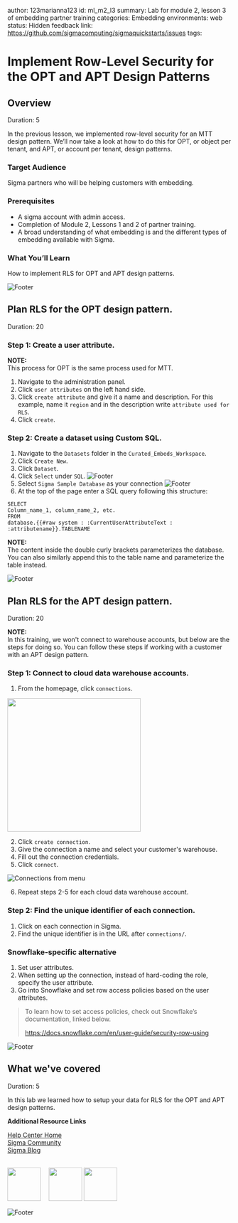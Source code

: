 author: 123marianna123
id: ml_m2_l3
summary: Lab for module 2, lesson 3 of embedding partner training
categories: Embedding
environments: web
status: Hidden
feedback link: https://github.com/sigmacomputing/sigmaquickstarts/issues
tags: 

# Implement Row-Level Security for the OPT and APT Design Patterns
<!-- The above name is what appears on the website and is searchable. -->

## Overview 
Duration: 5 
<!--Duration is deprecated and no longer required, however the code still expects to see it so include it for each section. The actual time value does not matter. -->

In the previous lesson, we implemented row-level security for an MTT design pattern. We’ll now take a look at how to do this for OPT, or object per tenant, and APT, or account per tenant, design patterns.


 ### Target Audience
Sigma partners who will be helping customers with embedding.

### Prerequisites
<ul>
  <li>A sigma account with admin access.</li>
  <li>Completion of Module 2, Lessons 1 and 2 of partner training.</li>
  <li>A broad understanding of what embedding is and the different types of embedding available with Sigma.</li>
</ul>

### What You’ll Learn
How to implement RLS for OPT and APT design patterns.

![Footer](assets/sigma_footer.png)
<!-- NOTE: SIGMA LOGO REQUIRED AT END OF EACH ## SECTION -->
<!-- END OF OVERVIEW -->

## **Plan RLS for the OPT design pattern.**
Duration: 20

### Step 1: Create a user attribute.
<aside class="negative">
<strong>NOTE:</strong><br> This process for OPT is the same process used for MTT.
</aside>

1. Navigate to the administration panel.
2. Click `user attributes` on the left hand side. 
3. Click `create attribute` and give it a name and description. For this example, name it `region` and in the description write `attribute used for RLS`.
4. Click `create`.

### Step 2: Create a dataset using Custom SQL.
1. Navigate to the `Datasets` folder in the `Curated_Embeds_Workspace`.
2. Click `Create New`.
3. Click `Dataset`.
4. Click `Select` under `SQL`.
![Footer](assets/m2_l3_step4.png)
5. Select `Sigma Sample Database` as your connection
![Footer](assets/m2_l3_step5.png)
6. At the top of the page enter a SQL query following this structure:

```
SELECT
Column_name_1, column_name_2, etc.
FROM
database.{{#raw system : :CurrentUserAttributeText : :attributename}}.TABLENAME
```
<aside class="negative">
<strong>NOTE:</strong><br> The content inside the double curly brackets parameterizes the database. You can also similarly append this to the table name and parameterize the table instead.
</aside>

![Footer](assets/sigma_footer.png)
<!-- END OF SECTION-->

## **Plan RLS for the APT design pattern.**
Duration: 20

<aside class="negative">
<strong>NOTE:</strong><br> In this training, we won't connect to warehouse accounts, but below are the steps for doing so. You can follow these steps if working with a customer with an APT design pattern.
</aside>

### Step 1: Connect to cloud data warehouse accounts.
1. From the homepage, click `connections`.

<img src="assets/m2_l3_step1APT.png" width="300"/>

2. Click `create connection`.
3. Give the connection a name and select your customer's warehouse.
4. Fill out the connection credentials.
5. Click `connect`.

![Connections from menu](assets/m2_l3_step5APT.png)

6. Repeat steps 2-5 for each cloud data warehouse account.

### Step 2: Find the unique identifier of each connection.
1. Click on each connection in Sigma.
2. Find the unique identifier is in the URL after `connections/`.

### Snowflake-specific alternative
1. Set user attributes.
2. When setting up the connection, instead of hard-coding the role, specify the user attribute.
3. Go into Snowflake and set row access policies based on the user attributes. 

>  To learn how to set access policies, check out Snowflake’s documentation, linked below.
>
> https://docs.snowflake.com/en/user-guide/security-row-using



![Footer](assets/sigma_footer.png)
<!-- END OF SECTION-->


## What we've covered
Duration: 5

In this lab we learned how to setup your data for RLS for the OPT and APT design patterns.

<!-- THE FOLLOWING ADDITIONAL RESOURCES IS REQUIRED AS IS FOR ALL QUICKSTARTS -->
**Additional Resource Links**

[Help Center Home](https://help.sigmacomputing.com/hc/en-us)<br>
[Sigma Community](https://community.sigmacomputing.com/)<br>
[Sigma Blog](https://www.sigmacomputing.com/blog/)<br>
<br>

[<img src="./assets/twitter.jpeg" width="75"/>](https://twitter.com/sigmacomputing)&emsp;
[<img src="./assets/linkedin.png" width="75"/>](https://www.linkedin.com/company/sigmacomputing)
[<img src="./assets/facebook.png" width="75"/>](https://www.facebook.com/sigmacomputing)

![Footer](assets/sigma_footer.png)
<!-- END OF WHAT WE COVERED -->
<!-- END OF QUICKSTART -->